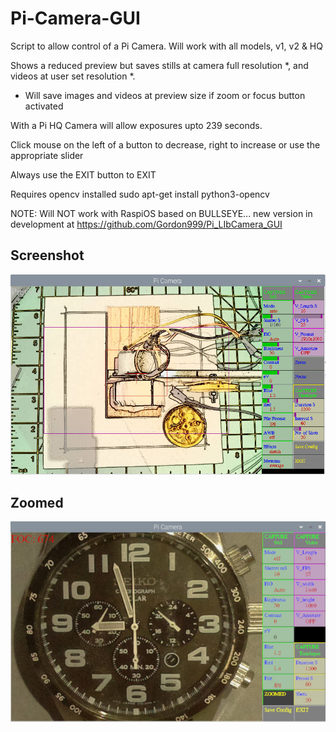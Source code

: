 # Pi-Camera-GUI

Script to allow control of a Pi Camera. Will work with all models, v1, v2 & HQ

Shows a reduced preview but saves stills at camera full resolution *, and videos at user set resolution *.

* Will save images and videos at preview size if zoom or focus button activated

With a Pi HQ Camera will allow exposures upto 239 seconds.

Click mouse on the left of a button to decrease, right to increase or use the appropriate slider

Always use the EXIT button to EXIT

Requires opencv installed  sudo apt-get install python3-opencv


NOTE: Will NOT work with RaspiOS based on BULLSEYE... new version in development at https://github.com/Gordon999/Pi_LIbCamera_GUI

## Screenshot

![screenshot](screenshot.jpg)

## Zoomed

![screenshot](zoomed.jpg)
